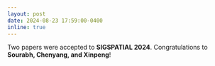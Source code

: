 ```yaml
---
layout: post
date: 2024-08-23 17:59:00-0400
inline: true
---
```


Two papers were accepted to **SIGSPATIAL 2024**. Congratulations to **Sourabh, Chenyang, and Xinpeng**! 
